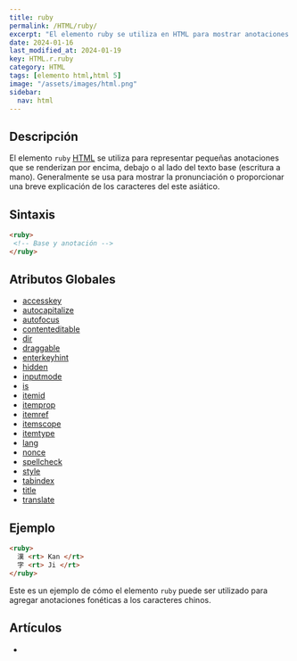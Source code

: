 ```yaml
---
title: ruby
permalink: /HTML/ruby/
excerpt: "El elemento ruby se utiliza en HTML para mostrar anotaciones fonéticas o explicaciones breves de caracteres del este asiático. Puede añadir pronunciación a los caracteres chinos."
date: 2024-01-16
last_modified_at: 2024-01-19
key: HTML.r.ruby
category: HTML
tags: [elemento html,html 5]
image: "/assets/images/html.png"
sidebar:
  nav: html
---
```


## Descripción


El elemento `ruby` [HTML](https://www.manualweb.net/html/) se utiliza para representar pequeñas anotaciones que se renderizan por encima, debajo o al lado del texto base (escritura a mano). Generalmente se usa para mostrar la pronunciación o proporcionar una breve explicación de los caracteres del este asiático.


## Sintaxis


```html
<ruby>
 <!-- Base y anotación -->
</ruby>
```


## Atributos Globales

- [accesskey](https://www.w3api.com/HTML/accesskey/)
- [autocapitalize](https://www.w3api.com/HTML/autocapitalize/)
- [autofocus](https://www.w3api.com/HTML/autofocus/)
- [contenteditable](https://www.w3api.com/HTML/contenteditable/)
- [dir](https://www.w3api.com/HTML/dir/)
- [draggable](https://www.w3api.com/HTML/draggable/)
- [enterkeyhint](https://www.w3api.com/HTML/enterkeyhint/)
- [hidden](https://www.w3api.com/HTML/hidden/)
- [inputmode](https://www.w3api.com/HTML/inputmode/)
- [is](https://www.w3api.com/HTML/is/)
- [itemid](https://www.w3api.com/HTML/itemid/)
- [itemprop](https://www.w3api.com/HTML/itemprop/)
- [itemref](https://www.w3api.com/HTML/itemref/)
- [itemscope](https://www.w3api.com/HTML/itemscope/)
- [itemtype](https://www.w3api.com/HTML/itemtype/)
- [lang](https://www.w3api.com/HTML/lang/)
- [nonce](https://www.w3api.com/HTML/nonce/)
- [spellcheck](https://www.w3api.com/HTML/spellcheck/)
- [style](https://www.w3api.com/HTML/style/)
- [tabindex](https://www.w3api.com/HTML/tabindex/)
- [title](https://www.w3api.com/HTML/title/)
- [translate](https://www.w3api.com/HTML/translate/)

## Ejemplo


```html
<ruby>
  漢 <rt> Kan </rt>
  字 <rt> Ji </rt>
</ruby>
```


Este es un ejemplo de cómo el elemento `ruby` puede ser utilizado para agregar anotaciones fonéticas a los caracteres chinos.


## Artículos

- 
